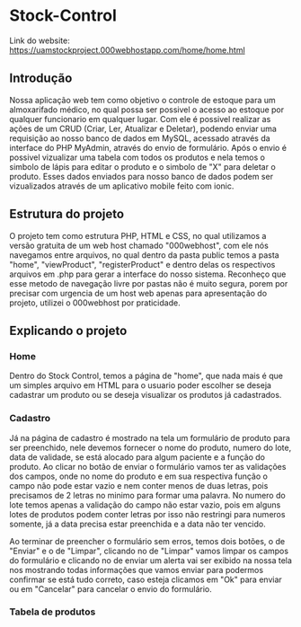 # Stock-Control

Link do website: https://uamstockproject.000webhostapp.com/home/home.html

## Introdução
 Nossa aplicação web tem como objetivo o controle de estoque para um almoxarifado médico, no qual possa ser possivel o acesso ao estoque por qualquer funcionario em qualquer lugar. Com ele é possivel realizar as ações de um CRUD (Criar, Ler, Atualizar e Deletar), podendo enviar uma requisição ao nosso banco de dados em MySQL, acessado através da interface do PHP MyAdmin, através do envio de formulário. Após o envio é possivel vizualizar uma tabela com todos os produtos e nela temos o simbolo de lápis para editar o produto e o simbolo de "X" para deletar o produto. Esses dados enviados para nosso banco de dados podem ser vizualizados através de um aplicativo mobile feito com ionic.

## Estrutura do projeto
 O projeto tem como estrutura PHP, HTML e CSS, no qual utilizamos a versão gratuita de um web host chamado "000webhost", com ele nós navegamos entre arquivos, no qual dentro da pasta public temos a pasta "home", "viewProduct", "registerProduct" e dentro delas os respectivos arquivos em .php para gerar a interface do nosso sistema. Reconheço que esse metodo de navegação livre por pastas não é muito segura, porem por precisar com urgencia de um host web apenas para apresentação do projeto, utilizei o 000webhost por praticidade.

## Explicando o projeto
 ### Home
 Dentro do Stock Control, temos a página de "home", que nada mais é que um simples arquivo em HTML para o usuario poder escolher se deseja cadastrar um produto ou se deseja visualizar os produtos já cadastrados.
 
 ### Cadastro
 Já na página de cadastro é mostrado na tela um formulário de produto para ser preenchido, nele devemos fornecer o nome do produto, numero do lote, data de validade, se está alocado para algum paciente e a função do produto. Ao clicar no botão de enviar o formulário vamos ter as validações dos campos, onde no nome do produto e em sua respectiva função o campo não pode estar vazio e nem conter menos de duas letras, pois precisamos de 2 letras no minimo para formar uma palavra. No numero do lote temos apenas a validação do campo não estar vazio, pois em alguns lotes de produtos podem conter letras por isso não restringi para numeros somente, já a data precisa estar preenchida e a data não ter vencido.

 Ao terminar de preencher o formulário sem erros, temos dois botões, o de "Enviar" e o de "Limpar", clicando no de "Limpar" vamos limpar os campos do formulário e clicando no de enviar um alerta vai ser exibido na nossa tela nos mostrando todas informações que vamos enviar para podermos confirmar se está tudo correto, caso esteja clicamos em "Ok" para enviar ou em "Cancelar" para cancelar o envio do formulário.

 ### Tabela de produtos
 
